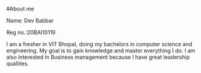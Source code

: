 #About me

Name: Dev Babbar

Reg no.:20BAI10119

I am a fresher in VIT Bhopal, doing my bachelors in computer science and engineering. My goal is to gain knowledge and master everything I do. I am also interested in
Business management because I have great leadership qualiites.
